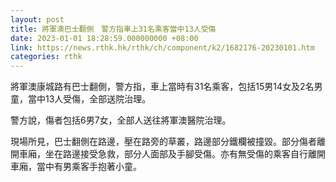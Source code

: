 ```yaml
---
layout: post
title: 將軍澳巴士翻側　警方指車上31名乘客當中13人受傷
date: 2023-01-01 18:28:59.000000000 +08:00
link: https://news.rthk.hk/rthk/ch/component/k2/1682176-20230101.htm
categories: rthk
---
```


將軍澳康城路有巴士翻側，警方指，車上當時有31名乘客，包括15男14女及2名男童，當中13人受傷，全部送院治理。

警方說，傷者包括6男7女，全部人送往將軍澳醫院治理。

現場所見，巴士翻側在路邊，壓在路旁的草叢，路邊部分鐵欄被撞毀。部分傷者離開車廂，坐在路邊接受急救，部分人面部及手腳受傷。亦有無受傷的乘客自行離開車廂，當中有男乘客手抱著小童。

